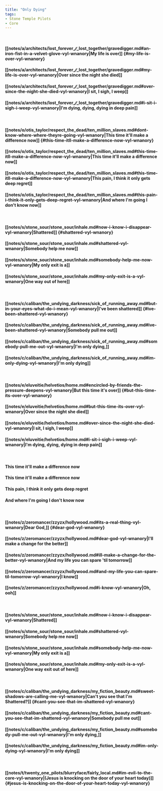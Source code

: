 ```yaml
---
title: "Only Dying"
tags:
- Stone Temple Pilots
- Core
---
```

&nbsp;
#### [[notes/a/architects/lost_forever_∕∕_lost_together/gravedigger.md#an-iron-fist-in-a-velvet-glove-vyl-wnanory|My life is over]] {#my-life-is-over-vyl-wnanory}
#### [[notes/a/architects/lost_forever_∕∕_lost_together/gravedigger.md#my-life-is-over-vyl-wnanory|Over since the night she died]]
#### [[notes/a/architects/lost_forever_∕∕_lost_together/gravedigger.md#over-since-the-night-she-died-vyl-wnanory|I sit, I sigh, I weep]]
#### [[notes/a/architects/lost_forever_∕∕_lost_together/gravedigger.md#i-sit-i-sigh-i-weep-vyl-wnanory|I'm dying, dying, dying in deep pain]]
&nbsp;
#### [[notes/o/otis_taylor/respect_the_dead/ten_million_slaves.md#dont-know-where-where-theyre-going-vyl-wnanory|This time it'll make a difference now]] {#this-time-itll-make-a-difference-now-vyl-wnanory}
#### [[notes/o/otis_taylor/respect_the_dead/ten_million_slaves.md#this-time-itll-make-a-difference-now-vyl-wnanory|This time it'll make a difference now]]
#### [[notes/o/otis_taylor/respect_the_dead/ten_million_slaves.md#this-time-itll-make-a-difference-now-vyl-wnanory|This pain, I think it only gets deep regret]]
#### [[notes/o/otis_taylor/respect_the_dead/ten_million_slaves.md#this-pain-i-think-it-only-gets-deep-regret-vyl-wnanory|And where I'm going I don't know now]]
&nbsp;
#### [[notes/s/stone_sour/stone_sour/inhale.md#now-i-know-i-disappear-vyl-wnanory|Shattered]] {#shattered-vyl-wnanory}
#### [[notes/s/stone_sour/stone_sour/inhale.md#shattered-vyl-wnanory|Somebody help me now]]
#### [[notes/s/stone_sour/stone_sour/inhale.md#somebody-help-me-now-vyl-wnanory|My only exit is a]]
#### [[notes/s/stone_sour/stone_sour/inhale.md#my-only-exit-is-a-vyl-wnanory|One way out of here]]
&nbsp;
#### [[notes/c/caliban/the_undying_darkness/sick_of_running_away.md#but-in-your-eyes-what-do-i-mean-vyl-wnanory|I've been shattered]] {#ive-been-shattered-vyl-wnanory}
#### [[notes/c/caliban/the_undying_darkness/sick_of_running_away.md#ive-been-shattered-vyl-wnanory|Somebody pull me out]]
#### [[notes/c/caliban/the_undying_darkness/sick_of_running_away.md#somebody-pull-me-out-vyl-wnanory|I'm only dying,]]
#### [[notes/c/caliban/the_undying_darkness/sick_of_running_away.md#im-only-dying-vyl-wnanory|I'm only dying]]
&nbsp;
#### [[notes/e/eluveitie/helvetios/home.md#encircled-by-friends-the-pressure-deepens-vyl-wnanory|But this time it's over]] {#but-this-time-its-over-vyl-wnanory}
#### [[notes/e/eluveitie/helvetios/home.md#but-this-time-its-over-vyl-wnanory|Over since the night she died]]
#### [[notes/e/eluveitie/helvetios/home.md#over-since-the-night-she-died-vyl-wnanory|I sit, I sigh, I weep]]
#### [[notes/e/eluveitie/helvetios/home.md#i-sit-i-sigh-i-weep-vyl-wnanory|I'm dying, dying, dying in deep pain]]
&nbsp;
#### This time it'll make a difference now
#### This time it'll make a difference now
#### This pain, I think it only gets deep regret
#### And where I'm going I don't know now
&nbsp;
#### [[notes/z/zeromancer/zzyzx/hollywood.md#its-a-real-thing-vyl-wnanory|Dear God,]] {#dear-god-vyl-wnanory}
#### [[notes/z/zeromancer/zzyzx/hollywood.md#dear-god-vyl-wnanory|I'll make a change for the better]]
#### [[notes/z/zeromancer/zzyzx/hollywood.md#ill-make-a-change-for-the-better-vyl-wnanory|And my life you can spare 'til tomorrow]]
#### [[notes/z/zeromancer/zzyzx/hollywood.md#and-my-life-you-can-spare-til-tomorrow-vyl-wnanory|I know]]
#### [[notes/z/zeromancer/zzyzx/hollywood.md#i-know-vyl-wnanory|Oh, ooh]]
&nbsp;
#### [[notes/s/stone_sour/stone_sour/inhale.md#now-i-know-i-disappear-vyl-wnanory|Shattered]]
#### [[notes/s/stone_sour/stone_sour/inhale.md#shattered-vyl-wnanory|Somebody help me now]]
#### [[notes/s/stone_sour/stone_sour/inhale.md#somebody-help-me-now-vyl-wnanory|My only exit is a]]
#### [[notes/s/stone_sour/stone_sour/inhale.md#my-only-exit-is-a-vyl-wnanory|One way exit out of here]]
&nbsp;
#### [[notes/c/caliban/the_undying_darkness/my_fiction_beauty.md#sweet-shadows-are-calling-me-vyl-wnanory|Can't you see that I'm Shattered?]] {#cant-you-see-that-im-shattered-vyl-wnanory}
#### [[notes/c/caliban/the_undying_darkness/my_fiction_beauty.md#cant-you-see-that-im-shattered-vyl-wnanory|Somebody pull me out]]
#### [[notes/c/caliban/the_undying_darkness/my_fiction_beauty.md#somebody-pull-me-out-vyl-wnanory|I'm only dying,]]
#### [[notes/c/caliban/the_undying_darkness/my_fiction_beauty.md#im-only-dying-vyl-wnanory|I'm only dying]]
&nbsp;
#### [[notes/t/twenty_one_pilots/blurryface/fairly_local.md#im-evil-to-the-core-vyl-wnanory|(Jesus is knocking on the door of your heart today)]] {#jesus-is-knocking-on-the-door-of-your-heart-today-vyl-wnanory}
